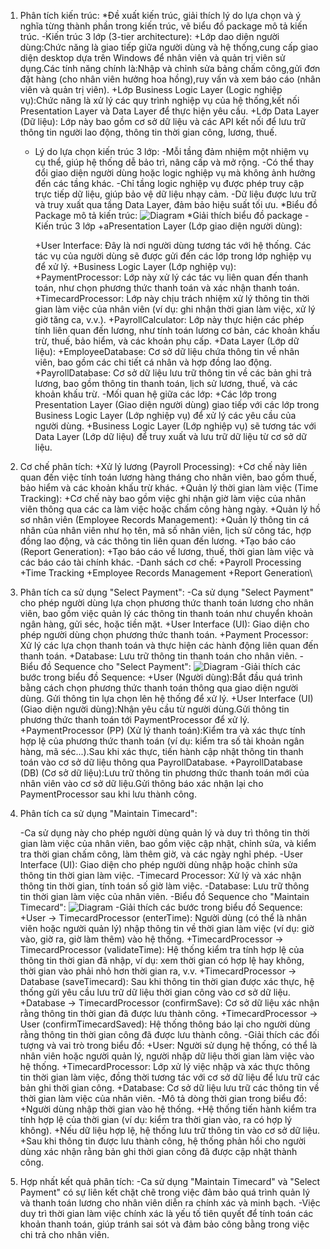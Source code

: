 1. Phân tích kiến trúc:
   *Đề xuất kiến trúc, giải thích lý do lựa chọn và ý nghĩa từng thành phần trong kiến trúc, vẽ biểu đồ package mô tả kiến trúc.
-Kiến trúc 3 lớp (3-tier architecture):
  +Lớp dao diện người dùng:Chức năng là giao tiếp giữa người dùng và hệ thống,cung cấp giao diện desktop dựa trên Windows để nhân viên và quản trị viên sử dụng.Các tính năng chính là:Nhập và chỉnh sửa bảng chấm công,gửi đơn đặt hàng (cho nhân viên hưởng hoa hồng),ruy vấn và xem báo cáo (nhân viên và quản trị viên).
  +Lớp Business Logic Layer (Logic nghiệp vụ):Chức năng là xử lý các quy trình nghiệp vụ của hệ thống,kết nối Presentation Layer và Data Layer để thực hiện yêu cầu.
  +Lớp  Data Layer (Dữ liệu): Lớp này bao gồm cơ sở dữ liệu và các API kết nối để lưu trữ thông tin người lao động, thông tin thời gian công, lương, thuế.
   * Lý do lựa chọn kiến trúc 3 lớp:
       -Mỗi tầng đảm nhiệm một nhiệm vụ cụ thể, giúp hệ thống dễ bảo trì, nâng cấp và mở rộng.
       -Có thể thay đổi giao diện người dùng hoặc logic nghiệp vụ mà không ảnh hưởng đến các tầng khác.
       -Chỉ tầng logic nghiệp vụ được phép truy cập trực tiếp dữ liệu, giúp bảo vệ dữ liệu nhạy cảm.
       -Dữ liệu được lưu trữ và truy xuất qua tầng Data Layer, đảm bảo hiệu suất tối ưu.
   *Biểu đồ Package mô tả kiến trúc:
![Diagram](https://www.planttext.com/api/plantuml/png/T99D3i8W48Ntd6B2lbSmZJyBaowwq0ECT6o85Cn05utnP2uyabUG9cfhIrdollTc7k7rUEO-88UsCUAAwe8rWIoPFDc0GJiB1NR44cu2ub46lGTvzCImju7uZ8gak8l1l6wzjXIfmjLQ9Uq7tP12hafsAfAEvLWjiMlYz4MHdJ4RDAer67frF7oB0PCZFxvUFw6dlynTSpMk8nh463dj25csIcqE2-Ii1SJCXFqBJrh5s7d28YjIjsFwLmsMqVapv6Ih_cEy0G00__y30000)
    *Giải thích biểu đồ package - Kiến trúc 3 lớp
     +aPresentation Layer (Lớp giao diện người dùng):

      +User Interface: Đây là nơi người dùng tương tác với hệ thống. Các tác vụ của người dùng sẽ được gửi đến các lớp trong lớp nghiệp vụ để xử lý.
      +Business Logic Layer (Lớp nghiệp vụ):
      +PaymentProcessor: Lớp này xử lý các tác vụ liên quan đến thanh toán, như chọn phương thức thanh toán và xác nhận thanh toán.
      +TimecardProcessor: Lớp này chịu trách nhiệm xử lý thông tin thời gian làm việc của nhân viên (ví dụ: ghi nhận thời gian làm việc, xử lý giờ tăng ca, v.v.).
      +PayrollCalculator: Lớp này thực hiện các phép tính liên quan đến lương, như tính toán lương cơ bản, các khoản khấu trừ, thuế, bảo hiểm, và các khoản phụ cấp.
      +Data Layer (Lớp dữ liệu):
      +EmployeeDatabase: Cơ sở dữ liệu chứa thông tin về nhân viên, bao gồm các chi tiết cá nhân và hợp đồng lao động.
     +PayrollDatabase: Cơ sở dữ liệu lưu trữ thông tin về các bản ghi trả lương, bao gồm thông tin thanh toán, lịch sử lương, thuế, và các khoản khấu trừ.
-Mối quan hệ giữa các lớp:
      +Các lớp trong Presentation Layer (Giao diện người dùng) giao tiếp với các lớp trong Business Logic Layer (Lớp nghiệp vụ) để xử lý các yêu cầu của người dùng.
      +Business Logic Layer (Lớp nghiệp vụ) sẽ tương tác với Data Layer (Lớp dữ liệu) để truy xuất và lưu trữ dữ liệu từ cơ sở dữ liệu.
     
2. Cơ chế phân tích:
   +Xử lý lương (Payroll Processing):
   +Cơ chế này liên quan đến việc tính toán lương hàng tháng cho nhân viên, bao gồm thuế, bảo hiểm và các khoản khấu trừ khác.
   +Quản lý thời gian làm việc (Time Tracking):
   +Cơ chế này bao gồm việc ghi nhận giờ làm việc của nhân viên thông qua các ca làm việc hoặc chấm công hàng ngày.
   +Quản lý hồ sơ nhân viên (Employee Records Management):
   +Quản lý thông tin cá nhân của nhân viên như họ tên, mã số nhân viên, lịch sử công tác, hợp đồng lao động, và các thông tin liên quan đến lương.
   +Tạo báo cáo (Report Generation):
   +Tạo báo cáo về lương, thuế, thời gian làm việc và các báo cáo tài chính khác.
   -Danh sách cơ chế:
    +Payroll Processing
    +Time Tracking
    +Employee Records Management
    +Report Generation\
   
3. Phân tích ca sử dụng "Select Payment":
   -Ca sử dụng "Select Payment" cho phép người dùng lựa chọn phương thức thanh toán lương cho nhân viên, bao gồm việc quản lý các thông tin thanh toán như chuyển khoản ngân hàng, gửi séc, hoặc tiền mặt.
    +User Interface (UI): Giao diện cho phép người dùng chọn phương thức thanh toán.
    +Payment Processor: Xử lý các lựa chọn thanh toán và thực hiện các hành động liên quan đến thanh toán.
    +Database: Lưu trữ thông tin thanh toán cho nhân viên.
   -Biểu đồ Sequence cho "Select Payment":
   ![Diagram](https://www.planttext.com/api/plantuml/png/P90zRiCm34PtdOB8dWjaA09N6JmK410uEolJZG1PD4IcHSxMeKVg5IhPpX1tvVVu-FFx_NCKnQotCHhqoXaweMocKWe-J9WKThK2RLBA0thQ0GfqxJFYy3vIKfVPamZd6NBk7vGvHekAxoYBo3R6pFxzIv4Uu4oHlCBgWpVIA_UcQslkNCrJlqd1acA8OfnxK1UCeKUbhMSXR5Cy-BbDOIZNdyOfyft8s0Rsg-sLqn3oY1eupOfrrqrxDzMHoxALA5ULELV-WlFDrxSKK0G_o1pB4UNXVm000F__0m00)
   -Giải thích các bước trong biểu đồ Sequence:
     +User (Người dùng):Bắt đầu quá trình bằng cách chọn phương thức thanh toán thông qua giao diện người dùng.
Gửi thông tin lựa chọn lên hệ thống để xử lý.
      +User Interface (UI) (Giao diện người dùng):Nhận yêu cầu từ người dùng.Gửi thông tin phương thức thanh toán tới PaymentProcessor để xử lý.
      +PaymentProcessor (PP) (Xử lý thanh toán):Kiểm tra và xác thực tính hợp lệ của phương thức thanh toán (ví dụ: kiểm tra số tài khoản ngân hàng, mã séc...).Sau khi xác thực, tiến hành cập nhật thông tin thanh toán vào cơ sở dữ liệu thông qua PayrollDatabase.
      +PayrollDatabase (DB) (Cơ sở dữ liệu):Lưu trữ thông tin phương thức thanh toán mới của nhân viên vào cơ sở dữ liệu.Gửi thông báo xác nhận lại cho PaymentProcessor sau khi lưu thành công.  

   
4. Phân tích ca sử dụng "Maintain Timecard":
   
    -Ca sử dụng này cho phép người dùng quản lý và duy trì thông tin thời gian làm việc của nhân viên, bao gồm việc cập nhật, chỉnh sửa, và kiểm tra thời gian chấm công, làm thêm giờ, và các ngày nghỉ phép.
    -User Interface (UI): Giao diện cho phép người dùng nhập hoặc chỉnh sửa thông tin thời gian làm việc.
    -Timecard Processor: Xử lý và xác nhận thông tin thời gian, tính toán số giờ làm việc.
    -Database: Lưu trữ thông tin thời gian làm việc của nhân viên.
 -Biểu đồ Sequence cho "Maintain Timecard":
  ![Diagram](https://www.planttext.com/api/plantuml/png/R8z12i9034NtSuhGLLru0HTIIjqNh0U8Cn46sfcIIGkUpOL7yWfc2YCARhB8U_dyl1xF9WcoBDDeq4fak2HYC-lAMpzZ4AW6Fv55TZr7Iob5hW0J3FslrQ7W5HDji6kDoK6mFwe81w0Wn3ce5Xsd87pV6IM5hpXwXqB_bQvL9U5AfSgteh2as1XkdgUpcdMvtMfyK0d8YbEdeU3oxsy0003__mC0)
-Giải thích các bước trong biểu đồ Sequence:
+User -> TimecardProcessor (enterTime): Người dùng (có thể là nhân viên hoặc người quản lý) nhập thông tin về thời gian làm việc (ví dụ: giờ vào, giờ ra, giờ làm thêm) vào hệ thống.
+TimecardProcessor -> TimecardProcessor (validateTime): Hệ thống kiểm tra tính hợp lệ của thông tin thời gian đã nhập, ví dụ: xem thời gian có hợp lệ hay không, thời gian vào phải nhỏ hơn thời gian ra, v.v.
+TimecardProcessor -> Database (saveTimecard): Sau khi thông tin thời gian được xác thực, hệ thống gửi yêu cầu lưu trữ dữ liệu thời gian công vào cơ sở dữ liệu.
+Database -> TimecardProcessor (confirmSave): Cơ sở dữ liệu xác nhận rằng thông tin thời gian đã được lưu thành công.
+TimecardProcessor -> User (confirmTimecardSaved): Hệ thống thông báo lại cho người dùng rằng thông tin thời gian công đã được lưu thành công.
-Giải thích các đối tượng và vai trò trong biểu đồ:
+User: Người sử dụng hệ thống, có thể là nhân viên hoặc người quản lý, người nhập dữ liệu thời gian làm việc vào hệ thống.
+TimecardProcessor: Lớp xử lý việc nhập và xác thực thông tin thời gian làm việc, đồng thời tương tác với cơ sở dữ liệu để lưu trữ các bản ghi thời gian công.
+Database: Cơ sở dữ liệu lưu trữ các thông tin về thời gian làm việc của nhân viên.
-Mô tả dòng thời gian trong biểu đồ:
+Người dùng nhập thời gian vào hệ thống.
+Hệ thống tiến hành kiểm tra tính hợp lệ của thời gian (ví dụ: kiểm tra thời gian vào, ra có hợp lý không).
+Nếu dữ liệu hợp lệ, hệ thống lưu trữ thông tin vào cơ sở dữ liệu.
+Sau khi thông tin được lưu thành công, hệ thống phản hồi cho người dùng xác nhận rằng bản ghi thời gian công đã được cập nhật thành công.




6. Hợp nhất kết quả phân tích:
   -Ca sử dụng "Maintain Timecard" và "Select Payment" có sự liên kết chặt chẽ trong việc đảm bảo quá trình quản lý và thanh toán lương cho nhân viên diễn ra chính xác và minh bạch.
   -Việc duy trì thời gian làm việc chính xác là yếu tố tiên quyết để tính toán các khoản thanh toán, giúp tránh sai sót và đảm bảo công bằng trong việc chi trả cho nhân viên.

   

